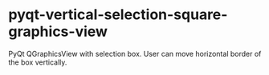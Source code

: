 # pyqt-vertical-selection-square-graphics-view
PyQt QGraphicsView with selection box. User can move horizontal border of the box vertically.
